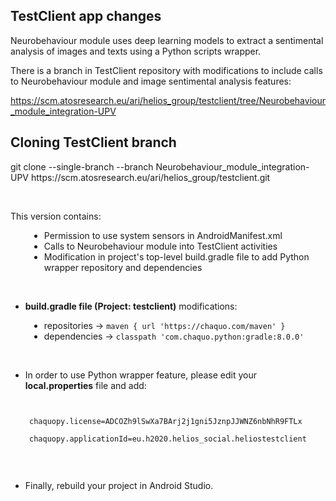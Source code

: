 <h2> </h2>
<h2>TestClient app changes</h2>

<p>Neurobehaviour module uses deep learning models to extract a sentimental analysis of images and texts using a Python scripts wrapper.</p>

<p>There is a branch in TestClient repository with modifications to include calls to Neurobehaviour module and image sentimental analysis features:</p>

<p><a href="https://scm.atosresearch.eu/ari/helios_group/testclient/tree/Neurobehaviour_module_integration-UPV" target="_blank" title="Neurobehaviour module integration branch">https://scm.atosresearch.eu/ari/helios_group/testclient/tree/Neurobehaviour_module_integration-UPV</a></p>

<h2>Cloning TestClient branch</h2>
<p>git clone --single-branch --branch  Neurobehaviour_module_integration-UPV https://scm.atosresearch.eu/ari/helios_group/testclient.git</p>

<br>
 <p>This version contains:</p>
    <ul style="margin-left:30px">
        <li>Permission to use system sensors in AndroidManifest.xml</li>
        <li>Calls to Neurobehaviour module into TestClient activities</li>
        <li>Modification in project's top-level build.gradle file to add Python wrapper repository and dependencies</li>
    </ul>
    <br>    
<ul>
    <li><b>build.gradle file (Project: testclient)</b> modifications:</li>
</ul>
    <ul style="margin-left:30px">
        <li>repositories -> <code>maven { url 'https://chaquo.com/maven' } </code></li>
        <li>dependencies -> <code>classpath 'com.chaquo.python:gradle:8.0.0' </code></li>
    </ul>
<br>
<ul>
    <li>In order to use Python wrapper feature, please edit your <b>local.properties</b> file and add:</li>
</ul>
    <p style="margin-left:30px">
    <code>
        chaquopy.license=ADCOZh9lSwXa7BArj2j1gni5JznpJJWNZ6nbNhR9FTLx
		chaquopy.applicationId=eu.h2020.helios_social.heliostestclient
    </code>
    </p>
    <br>
<ul>
    <li>Finally, rebuild your project in Android Studio.</li>
</ul>
    
    

